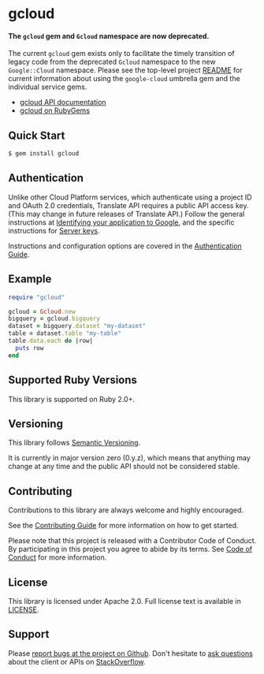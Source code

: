 # gcloud

#### The `gcloud` gem and `Gcloud` namespace are now deprecated.

The current `gcloud` gem exists only to facilitate the timely transition of legacy code from the deprecated `Gcloud` namespace to the new `Google::Cloud` namespace. Please see the top-level project [README](../README.md) for current information about using the `google-cloud` umbrella gem and the individual service gems.

- [gcloud API documentation](http://googlecloudplatform.github.io/gcloud-ruby/#/docs/gcloud)
- [gcloud on RubyGems](https://rubygems.org/gems/gcloud)

## Quick Start

```sh
$ gem install gcloud
```

## Authentication

Unlike other Cloud Platform services, which authenticate using a project
ID and OAuth 2.0 credentials, Translate API requires a public API access
key. (This may change in future releases of Translate API.) Follow the
general instructions at [Identifying your application to
Google](https://cloud.google.com/translate/v2/using_rest#auth), and the
specific instructions for [Server
keys](https://cloud.google.com/translate/v2/using_rest#creating-server-api-keys).

Instructions and configuration options are covered in the [Authentication Guide](https://googlecloudplatform.github.io/gcloud-ruby/#/docs/google-cloud-translate/guides/authentication).

## Example

```ruby
require "gcloud"

gcloud = Gcloud.new
bigquery = gcloud.bigquery
dataset = bigquery.dataset "my-dataset"
table = dataset.table "my-table"
table.data.each do |row|
  puts row
end
```

## Supported Ruby Versions

This library is supported on Ruby 2.0+.

## Versioning

This library follows [Semantic Versioning](http://semver.org/).

It is currently in major version zero (0.y.z), which means that anything may change at any time and the public API should not be considered stable.

## Contributing

Contributions to this library are always welcome and highly encouraged.

See the [Contributing Guide](https://googlecloudplatform.github.io/gcloud-ruby/#/docs/guides/contributing) for more information on how to get started.

Please note that this project is released with a Contributor Code of Conduct. By participating in this project you agree to abide by its terms. See [Code of Conduct](../CODE_OF_CONDUCT.md) for more information.

## License

This library is licensed under Apache 2.0. Full license text is available in [LICENSE](../LICENSE).

## Support

Please [report bugs at the project on Github](https://github.com/GoogleCloudPlatform/gcloud-ruby/issues).
Don't hesitate to [ask questions](http://stackoverflow.com/questions/tagged/gcloud-ruby) about the client or APIs on [StackOverflow](http://stackoverflow.com).
